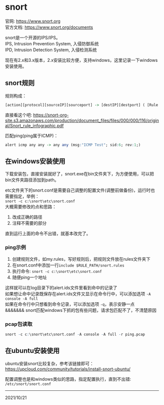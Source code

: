 # snort

官网: https://www.snort.org  
官方文档: https://www.snort.org/documents  

snort是一个开源的IPS/IPS。  
IPS, Intrusion Prevention System, 入侵防御系统  
IPD, Intrusion Detection System, 入侵检测系统  

现在有2.x和3.x版本，2.x安装比较方便，支持windows，这里记录一下windows安装使用。  


## snort规则
规则构成：  
```r
[action][protocol][sourceIP][sourceport] -> [destIP][destport] ( [Rule options] )
```
直接看这个吧: https://snort-org-site.s3.amazonaws.com/production/document_files/files/000/000/116/original/Snort_rule_infographic.pdf  

匹配ping(ping属于ICMP)：  
```r
alert icmp any any -> any any (msg:"ICMP Test"; sid:6; rev:1;)
```


## 在windows安装使用
下载安装包，直接安装就好了，snort.exe在bin文件夹下，为方便使用，可以把bin文件夹路径添加到path。  

etc文件夹下的snort.conf是需要自己调整的配置文件(调整前做备份)，运行时也需要指定，举例：  
`snort -c c:\snort\etc\snort.conf`  
大概需要修改的点和思路：  
1. 改成正确的路径
2. 注释不需要的部分

直到运行上面的命令不出错，就基本改完了。  

### ping示例
1. 创建规则文件，如my.rules，写好规则后，把规则文件放在rules文件夹下  
2. 在snort.conf中添加一行`include $RULE_PATH/snort.rules`  
3. 执行命令: `snort -c c:\snort\etc\snort.conf`
4. 随便ping一个地址

这样就可以在log目录下的alert.ids文件里看到命中的记录了  
如果想让命中记录既保存在alert.ids文件又显示在命令行中，可以添加选项 `-A console -A full`  
如果在命令行中只想看到命令记录，可以添加选项 `-q`，表示安静一点  
&&&&&&& snort匹配windows下抓的包有些问题，请求包匹配不了，不清楚原因  

### pcap包读取  
```r
snort -c c:\snort\etc\snort.conf -A console -A full -r ping.pcap
```


## 在ubuntu安装使用
ubuntu安装snort比较复杂，参考该链接即可：  
https://upcloud.com/community/tutorials/install-snort-ubuntu/  

配置调整也是和windows类似的思路，指定配置执行，直到不出错: `/etc/snort/snort.conf`  


---
2021/10/21  
